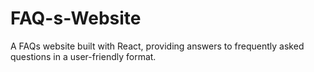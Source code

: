 # FAQ-s-Website
A FAQs website built with React, providing answers to frequently asked questions in a user-friendly format.
